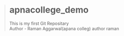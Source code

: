 > # apnacollege_demo
>
> This is my first Git Repositary
> <br/>
> Author - Raman Aggarwal(apana colleg)
author raman
